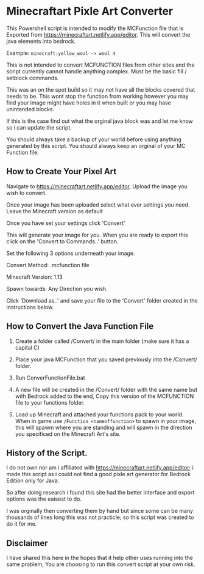 Minecraftart Pixle Art Converter
=================================

This Powershell script is intended to modify the MCFunction file that is Exported from https://minecraftart.netlify.app/editor. This will convert the java elements into bedrock.

Example: ```minecraft:yellow_wool -> wool 4```

This is not intended to convert MCFUNCTION files from other sites and the script currently cannot handle anything complex. Must be the basic fill / setblock commands.

This was an on the spot build so it may not have all the blocks covered that needs to be. This wont stop the function from working however you may find your image might have holes in it when built or you may have unintended blocks.

If this is the case find out what the orginal java block was and let me know so i can update the script.

You should always take a backup of your world before using anything generated by this script. You should always keep an orginal of your MC Function file.

## How to Create Your Pixel Art

Navigate to https://minecraftart.netlify.app/editor, Upload the image you wish to convert.

Once your image has been uploaded select what ever settings you need. Leave the Minecraft version as default

Once you have set your settings click 'Convert'

This will generate your image for you. When you are ready to export this click on the 'Convert to Commands..' button.

Set the following 3 options underneath your image.

Convert Method: .mcfunction file

Minecraft Version: 1.13

Spawn towards: Any Direction you wish.

Click 'Download as..' and save your file to the 'Convert' folder created in the instructions below.


## How to Convert the Java Function File

1. Create a folder called /Convert/ in the main folder (make sure it has a capital C) 

2. Place your java MCFunction that you saved previously into the /Convert/ folder.

3. Run ConverFunctionFile.bat

4. A new file will be created in the /Convert/ folder with the same name but with Bedrock added to the end, Copy this version of the MCFUNCTION file to your functions folder.

5. Load up Minecraft and attached your functions pack to your world. When in game use ```/Function <nameoffunction>``` to spawn in your image, this will spawm where you are standing and will spawn in the direction you specificed on the Minecraft Art's site.


## History of the Script.

I do not own nor am i affiliated with https://minecraftart.netlify.app/editor; i made this script as i could not find a good pixle art generator for Bedrock Edition only for Java. 

So after doing research i found this site had the better interface and export options was the eaisest to do.

I was orginally then converting them by hand but since some can be many thousands of lines long this was not practicle; so this script was created to do it for me.

## Disclaimer

I have shared this here in the hopes that it help other uses running into the same problem, You are choosing to run this convert script at your own risk.
